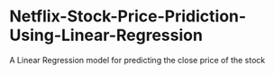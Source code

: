 # Netflix-Stock-Price-Pridiction-Using-Linear-Regression
A Linear Regression model for predicting the close price of the stock 
